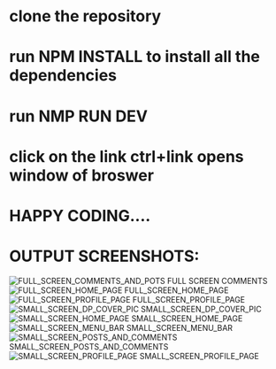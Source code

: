 # clone the repository 
# run NPM INSTALL to install all the dependencies 
# run NMP RUN DEV
# click on the link ctrl+link opens window of broswer 
# HAPPY CODING....
# OUTPUT SCREENSHOTS:
            
![FULL_SCREEN_COMMENTS_AND_POTS](https://github.com/grownsandip/Social_app/assets/139869416/f5c0bb74-1d71-46d2-a839-6d20b1d16ab0) 
                                   FULL SCREEN COMMENTS
![FULL_SCREEN_HOME_PAGE](https://github.com/grownsandip/Social_app/assets/139869416/1eb4c07d-085b-416b-a959-ea925a30990f) 
                                   FULL_SCREEN_HOME_PAGE
![FULL_SCREEN_PROFILE_PAGE](https://github.com/grownsandip/Social_app/assets/139869416/0485504b-0ae3-4c4d-a344-0fec8828ba71) 
                                  FULL_SCREEN_PROFILE_PAGE
![SMALL_SCREEN_DP_COVER_PIC](https://github.com/grownsandip/Social_app/assets/139869416/ba9c9855-7918-4efb-8f8a-0ec06db3a2ad) 
                                  SMALL_SCREEN_DP_COVER_PIC
![SMALL_SCREEN_HOME_PAGE](https://github.com/grownsandip/Social_app/assets/139869416/a68f7a89-4be2-4382-b049-93b257b01f09) 
                                   SMALL_SCREEN_HOME_PAGE
![SMALL_SCREEN_MENU_BAR](https://github.com/grownsandip/Social_app/assets/139869416/dbd27521-950e-4c05-b55b-e03640cb7930) 
                                     SMALL_SCREEN_MENU_BAR
![SMALL_SCREEN_POSTS_AND_COMMENTS](https://github.com/grownsandip/Social_app/assets/139869416/2bd1ec7f-1134-4bc1-aa37-45fc00b2ddcc) 
                                    SMALL_SCREEN_POSTS_AND_COMMENTS
![SMALL_SCREEN_PROFILE_PAGE](https://github.com/grownsandip/Social_app/assets/139869416/bd79ef51-2abf-4b68-aa7a-14482097954b) 
                                    SMALL_SCREEN_PROFILE_PAGE

